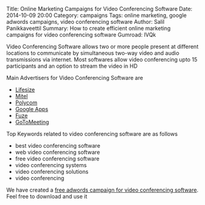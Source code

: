 Title: Online Marketing Campaigns for Video Conferencing Software
Date: 2014-10-09 20:00
Category: campaigns
Tags: online marketing, google adwords campaigns, video conferencing software
Author: Salil Panikkaveettil
Summary: How to create efficient online marketing campaigns for video conferencing software
Gumroad: lVQk

Video Conferencing Software allows two or more people present at different locations to communicate by simultaneous two-way video and audio transmissions via internet. Most softwares allow video conferencing upto 15 participants and an option to stream the video in HD

Main Advertisers for Video Conferencing Software are 

- [Lifesize](http://www.lifesize.com/ "lifesize Video Conferencing Software")
- [Mitel](http://www.mitel.com/ "Mitel Video Conferencing Software")
- [Polycom](http://www.polycom.com/ "Polycom Video Conferencing Software")
- [Google Apps](http://www.google.com/work/apps/business/ "Google Apps Video Conferencing Software")
- [Fuze](https://www.fuze.com/ "Fuze Video Conferencing Software")
- [GoToMeeting](http://www.gotomeeting.com/online/collaboration/ "GoToMeeting Video Conferencing Software")

Top Keywords related to video conferencing software are as follows

- best video conferencing software
- web video conferencing software
- free video conferencing software
- video conferencing systems
- video conferencing solutions
- video conferencing

We have created a [free adwords campaign for video conferencing software](https://gumroad.com/l/lVQk "free adwords campaign for video conferencing software"). Feel free to download and use it

